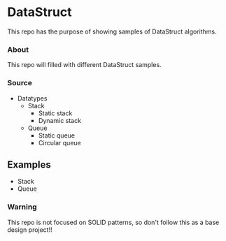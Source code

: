 # DataStruct
This repo has the purpose of showing samples of DataStruct algorithms.

### About
This repo will filled with different DataStruct samples.

### Source
- Datatypes
  - Stack
	- Static stack
	- Dynamic stack
  - Queue
	- Static queue
	- Circular queue

## Examples
- Stack
- Queue
  
### Warning
This repo is not focused on SOLID patterns, so don't follow this as a base design project!!
